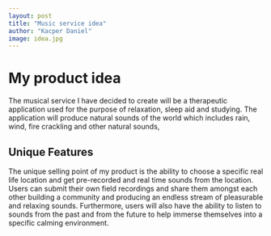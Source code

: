 ```yaml
---
layout: post
title: "Music service idea"
author: "Kacper Daniel"
image: idea.jpg
---
```


# My product idea
The musical service I have decided to create will be a therapeutic application used for the purpose of relaxation, sleep aid and studying. The application will produce natural sounds of the world which includes rain, wind, fire crackling and other natural sounds,

## Unique Features
 The unique selling point of my product is the ability to choose a specific real life location and get pre-recorded and real time sounds from the location. Users can submit their own field recordings and share them amongst each other building a community and producing an endless stream of pleasurable and relaxing sounds. Furthermore, users will also have the ability to listen to sounds from the past and from the future to help immerse themselves into a specific calming environment. 

